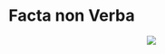 # Facta non Verba
<p align="center">
  <img src="https://user-images.githubusercontent.com/42614607/186007101-90d1fab6-7f2e-4a9a-9224-cb431967f4e4.png" />
</p>
